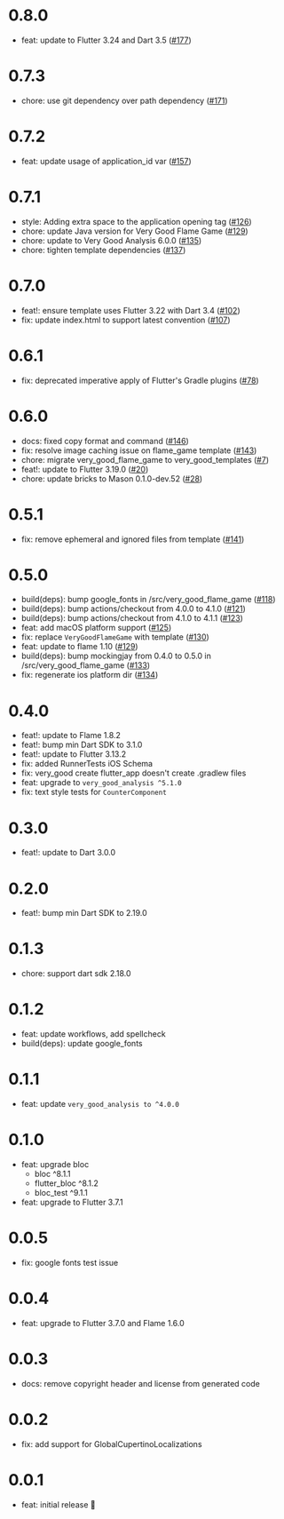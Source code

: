 # 0.8.0 

- feat: update to Flutter 3.24 and Dart 3.5 ([#177](https://github.com/VeryGoodOpenSource/very_good_templates/pull/177))

# 0.7.3 

- chore: use git dependency over path dependency ([#171](https://github.com/VeryGoodOpenSource/very_good_templates/pull/171))

# 0.7.2

- feat: update usage of application_id var ([#157](https://github.com/VeryGoodOpenSource/very_good_templates/pull/157))

# 0.7.1

- style: Adding extra space to the application opening tag ([#126](https://github.com/VeryGoodOpenSource/very_good_templates/pull/126))
- chore: update Java version for Very Good Flame Game ([#129](https://github.com/VeryGoodOpenSource/very_good_templates/pull/129))
- chore: update to Very Good Analysis 6.0.0 ([#135](https://github.com/VeryGoodOpenSource/very_good_templates/pull/135))
- chore: tighten template dependencies ([#137](https://github.com/VeryGoodOpenSource/very_good_templates/pull/137))

# 0.7.0

- feat!: ensure template uses Flutter 3.22 with Dart 3.4 ([#102](https://github.com/VeryGoodOpenSource/very_good_templates/pull/102))
- fix: update index.html to support latest convention ([#107](https://github.com/VeryGoodOpenSource/very_good_templates/pull/107))

# 0.6.1

- fix: deprecated imperative apply of Flutter's Gradle plugins ([#78](https://github.com/VeryGoodOpenSource/very_good_templates/pull/78))

# 0.6.0

- docs: fixed copy format and command ([#146](https://github.com/VeryGoodOpenSource/very_good_flame_game/pull/146))
- fix: resolve image caching issue on flame_game template ([#143](https://github.com/VeryGoodOpenSource/very_good_flame_game/pull/143))
- chore: migrate very_good_flame_game to very_good_templates ([#7](https://github.com/VeryGoodOpenSource/very_good_templates/pull/7))
- feat!: update to Flutter 3.19.0 ([#20](https://github.com/VeryGoodOpenSource/very_good_templates/pull/20))
- chore: update bricks to Mason 0.1.0-dev.52 ([#28](https://github.com/VeryGoodOpenSource/very_good_templates/commit/9dca472fb8c97a2fd08dbeea10eaf93d320ac550))

# 0.5.1

- fix: remove ephemeral and ignored files from template ([#141](https://github.com/VeryGoodOpenSource/very_good_flame_game/issues/141))

# 0.5.0

- build(deps): bump google_fonts in /src/very_good_flame_game ([#118](https://github.com/VeryGoodOpenSource/very_good_flame_game/pull/118))
- build(deps): bump actions/checkout from 4.0.0 to 4.1.0 ([#121](https://github.com/VeryGoodOpenSource/very_good_flame_game/pull/121))
- build(deps): bump actions/checkout from 4.1.0 to 4.1.1 ([#123](https://github.com/VeryGoodOpenSource/very_good_flame_game/pull/123))
- feat: add macOS platform support ([#125](https://github.com/VeryGoodOpenSource/very_good_flame_game/pull/125))
- fix: replace `VeryGoodFlameGame` with template ([#130](https://github.com/VeryGoodOpenSource/very_good_flame_game/pull/130))
- feat: update to flame 1.10 ([#129](https://github.com/VeryGoodOpenSource/very_good_flame_game/pull/129))
- build(deps): bump mockingjay from 0.4.0 to 0.5.0 in /src/very_good_flame_game ([#133](https://github.com/VeryGoodOpenSource/very_good_flame_game/pull/133))
- fix: regenerate ios platform dir ([#134](https://github.com/VeryGoodOpenSource/very_good_flame_game/pull/134))

# 0.4.0

- feat!: update to Flame 1.8.2
- feat!: bump min Dart SDK to 3.1.0
- feat!: update to Flutter 3.13.2
- fix: added RunnerTests iOS Schema
- fix: very_good create flutter_app doesn't create .gradlew files
- feat: upgrade to `very_good_analysis ^5.1.0`
- fix: text style tests for `CounterComponent`

# 0.3.0

- feat!: update to Dart 3.0.0

# 0.2.0

- feat!: bump min Dart SDK to 2.19.0

# 0.1.3

- chore: support dart sdk 2.18.0

# 0.1.2

- feat: update workflows, add spellcheck
- build(deps): update google_fonts

# 0.1.1

- feat: update `very_good_analysis to ^4.0.0`

# 0.1.0

- feat: upgrade bloc
  - bloc ^8.1.1
  - flutter_bloc ^8.1.2
  - bloc_test ^9.1.1
- feat: upgrade to Flutter 3.7.1

# 0.0.5

- fix: google fonts test issue

# 0.0.4

- feat: upgrade to Flutter 3.7.0 and Flame 1.6.0

# 0.0.3

- docs: remove copyright header and license from generated code

# 0.0.2

- fix: add support for GlobalCupertinoLocalizations

# 0.0.1

- feat: initial release 🎉

